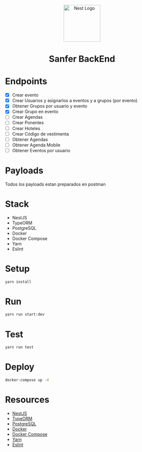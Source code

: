 <p align="center">
  <a href="http://nestjs.com/" target="blank"><img src="https://nestjs.com/img/logo-small.svg" width="120" alt="Nest Logo" /></a>
</p>

  <H1 align="center">Sanfer BackEnd</H1>

# Endpoints

- [x] Crear evento
- [x] Crear Usuarios y asignarlos a eventos y a grupos (por evento)
- [x] Obtener Grupos por usuario y evento
- [x] Crear Grupo en evento
- [ ] Crear Agendas
- [ ] Crear Ponentes
- [ ] Crear Hoteles
- [ ] Crear Código de vestimenta
- [ ] Obtener Agendas
- [ ] Obtener Agenda Mobile
- [ ] Obtener Eventos por usuario

# Payloads

Todos los payloads estan preparados en postman

# Stack

- NestJS
- TypeORM
- PostgreSQL
- Docker
- Docker Compose
- Yarn
- Eslint

# Setup

```bash
yarn install
```

# Run

```bash
yarn run start:dev
```

# Test

```bash
yarn run test
```

# Deploy

```bash
docker-compose up -d
```

# Resources

- [NestJS](https://nestjs.com)
- [TypeORM](https://typeorm.io)
- [PostgreSQL](https://www.postgresql.org)
- [Docker](https://www.docker.com)
- [Docker Compose](https://docs.docker.com/compose)
- [Yarn](https://yarnpkg.com)
- [Eslint](https://eslint.org)
